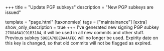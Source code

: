+++
title = "Update PGP subkeys"
description = "New PGP subkeys are issued"

template = "page.html"
[taxonomies]
tags = ["maintainance"]
[extra]
show_only_description = true
+++
I've generated new signing PGP subkey `278846A1C91B3184`, it will be used in all new commits and other stuff.
Previous subkey `596EA70DEDA4AFEC` will no longer be used.
Expirity date on this key is changed, so that old commits will not be flagged as expired.


